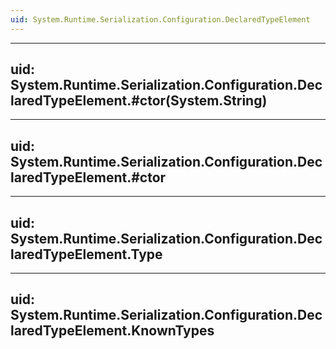 ```yaml
---
uid: System.Runtime.Serialization.Configuration.DeclaredTypeElement
---
```


---
uid: System.Runtime.Serialization.Configuration.DeclaredTypeElement.#ctor(System.String)
---

---
uid: System.Runtime.Serialization.Configuration.DeclaredTypeElement.#ctor
---

---
uid: System.Runtime.Serialization.Configuration.DeclaredTypeElement.Type
---

---
uid: System.Runtime.Serialization.Configuration.DeclaredTypeElement.KnownTypes
---
